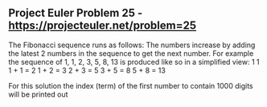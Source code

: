 ## Project Euler Problem 25 - https://projecteuler.net/problem=25

 The Fibonacci sequence runs as follows:
 The numbers increase by adding the latest 2 numbers in the sequence to get the next number.
 For example the sequence of 1, 1, 2, 3, 5, 8, 13 is produced like so in a simplified view:
             1
             1
     1 + 1 = 2
     1 + 2 = 3
     2 + 3 = 5
     3 + 5 = 8
     5 + 8 = 13

 For this solution the index (term) of the first number to contain 1000 digits will be printed out